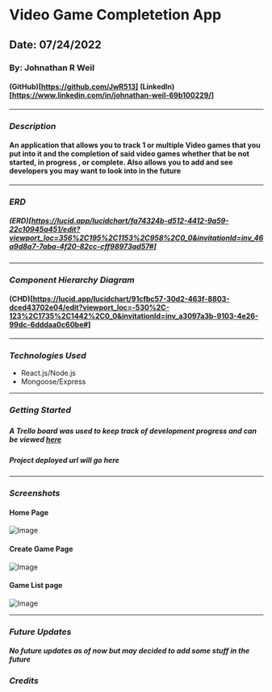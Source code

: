 # Video Game Completetion App

## Date: 07/24/2022

### By: Johnathan R Weil

#### (GitHub)[https://github.com/JwR513] (LinkedIn)[https://www.linkedin.com/in/johnathan-weil-69b100229/]

---

### **_Description_**

#### An application that allows you to track 1 or multiple Video games that you put into it and the completion of said video games whether that be not started, in progress , or complete. Also allows you to add and see developers you may want to look into in the future

---

### **_ERD_**

##### (ERD)[https://lucid.app/lucidchart/fa74324b-d512-4412-9a59-22c10945a451/edit?viewport_loc=356%2C195%2C1153%2C958%2C0_0&invitationId=inv_46a9d8a7-7aba-4f20-82cc-cff98973ad57#]

---

### **_Component Hierarchy Diagram_**

#### (CHD)[https://lucid.app/lucidchart/91cfbc57-30d2-463f-8803-dced43702e04/edit?viewport_loc=-530%2C-123%2C1735%2C1442%2C0_0&invitationId=inv_a3097a3b-9103-4e26-99dc-6dddaa0c60be#]

---

### **_Technologies Used_**

- React.js/Node.js
- Mongoose/Express

---

### **_Getting Started_**

#####

##### A Trello board was used to keep track of development progress and can be viewed [here](https://trello.com/b/J1npbB06/video-game-completetion-application)

##### Project deployed url will go here

---

### **_Screenshots_**

#### Home Page

![Image](https://i.imgur.com/6HKQTn3.png)

#### Create Game Page

![Image](https://i.imgur.com/1v7pof3.png)

#### Game List page

![Image](https://i.imgur.com/vuVkl2J.png)

---

### **_Future Updates_**

##### No future updates as of now but may decided to add some stuff in the future

### **_Credits_**
